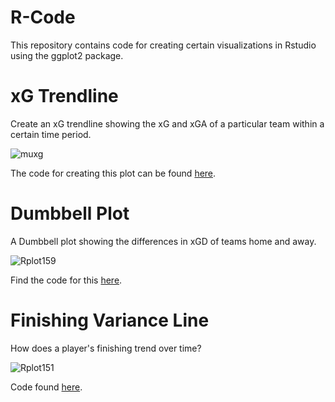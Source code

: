 # R-Code

This repository contains code for creating certain visualizations in Rstudio using the ggplot2 package.

# xG Trendline

Create an xG trendline showing the xG and xGA of a particular team within a certain time period.

![muxg](https://user-images.githubusercontent.com/87293901/135754354-20e4dd68-f618-4046-9101-ccdcc33b84fa.png)

The code for creating this plot can be found [here](https://github.com/harshkrishna7/R-Code/blob/main/xG%20Trendline).

# Dumbbell Plot

A Dumbbell plot showing the differences in xGD of teams home and away.

![Rplot159](https://user-images.githubusercontent.com/87293901/135754621-321088f4-6251-419a-ac45-b93f5909a410.png)

Find the code for this [here](https://github.com/harshkrishna7/R-Code/blob/main/Dumbell%20chart%20R).

# Finishing Variance Line

How does a player's finishing trend over time?

![Rplot151](https://user-images.githubusercontent.com/87293901/135754659-67d6bbb6-a3b5-47f1-b774-67c257a3378b.png)

Code found [here](https://github.com/harshkrishna7/R-Code/blob/main/Finishing%20Variance%20Line).
